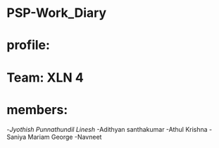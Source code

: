 # PSP-Work_Diary

# profile:

# Team: XLN 4 

# members:

-*Jyothish Punnathundil Linesh*
-Adithyan santhakumar
-Athul Krishna
-Saniya Mariam George
-Navneet

